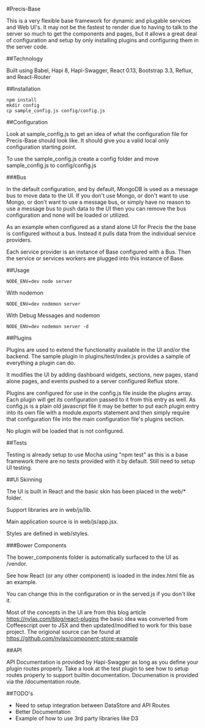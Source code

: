 #Precis-Base

This is a very flexible base framework for dynamic and plugable services and Web UI's.  It may
not be the fastest to render due to having to talk to the server so much to
get the components and pages, but it allows a great deal of configuration
and setup by only installing plugins and configuring them in the server code.

##Technology

Built using Babel, Hapi 8, Hapi-Swagger, React 0.13, Bootstrap 3.3, Reflux, and React-Router

##Installation

```
npm install
mkdir config
cp sample_config.js config/config.js
```

##Configuration

Look at sample_config.js to get an idea of what the configuration file for Precis-Base should look like.  It should give you a valid local only configuration starting point.

To use the sample_config.js create a config folder and move sample_config.js to config/config.js

###Bus

In the default configuration, and by default, MongoDB is used as a message bus to move data to the UI.  If you don't use Mongo, or don't want to use Mongo, or don't want to use a message bus, or simply have no reason to use a message bus to push data to the UI then you can remove the bus configuration and none will be loaded or utilized.

As an example when configured as a stand alone UI for Precis the the base is configured without a bus.  Instead it pulls data from the individual service providers.

Each service provider is an instance of Base configured with a Bus.  Then the service or services workers are plugged into this instance of Base.

##Usage

```
NODE_ENV=dev node server
```

With nodemon
```
NODE_ENV=dev nodemon server
```

With Debug Messages and nodemon
```
NODE_ENV=dev nodemon server -d
```

##Plugins

Plugins are used to extend the functionality available in the UI and/or the backend.  The sample plugin in plugins/test/index.js provides a sample of everything a plugin can do.

It modifies the UI by adding dashboard widgets, sections, new pages, stand alone pages, and events pushed to a server configured Reflux store.

Plugins are configured for use in the config.js file inside the plugins array.  Each plugin will get its configuration passed to it from this entry as well.  As config.js is a plain old javascript file it may be better to put each plugin entry into its own file with a module.exports statement and then simply require that configuration file into the main configuration file's plugins section.

No plugin will be loaded that is not configured.

##Tests

Testing is already setup to use Mocha using "npm test" as this is a base framework there are no tests provided with it by default.  Still need to setup UI testing.

##UI Skinning

The UI is built in React and the basic skin has been placed in the web/* folder.

Support libraries are in web/js/lib.

Main application source is in web/js/app.jsx.

Styles are defined in web/styles.

###Bower Components

The bower_components folder is automatically surfaced to the UI as /vendor.

See how React (or any other component) is loaded in the index.html file as an
example.

You can change this in the configuration or in the served.js if you don't like
it.

Most of the concepts in the UI are from this blog article https://nylas.com/blog/react-plugins the basic idea was converted from Coffeescript over to JSX and then updated/modified to work for this base project.  The origional source can be found at https://github.com/nylas/component-store-example

##API

API Documentation is provided by Hapi-Swagger as long as you define your plugin routes properly.  Take a look at the test plugin to see how to setup routes properly to support builtin documentation.  Documenation is provided via the /documentation route.

##TODO's

  * Need to setup integration between DataStore and API Routes
  * Better Documentation
  * Example of how to use 3rd party libraries like D3
